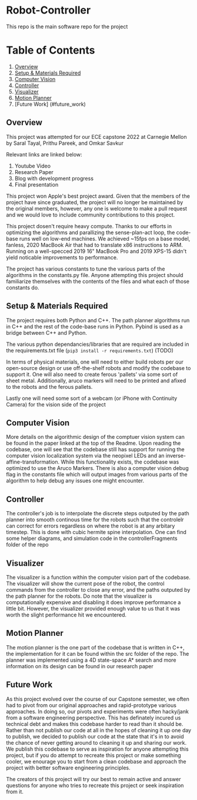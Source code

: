 # Robot-Controller

This repo is the main software repo for the project

# Table of Contents
1. [Overview](#overview)
2. [Setup & Materials Required](#setup_materials)
3. [Computer Vision](#computer_vision)
4. [Controller](#controller)
5. [Visualizer](#visualizer)
6. [Motion Planner](#motion_planner)
7. [Future Work] (#future_work)


## Overview

This project was attempted for our ECE capstone 2022 at Carnegie Mellon by Saral Tayal, Prithu Pareek, and Omkar Savkur

Relevant links are linked below: 
1. Youtube Video
2. Research Paper
3. Blog with development progress
4. Final presentation

This project won Apple's best project award. Given that the members of the project have since graduated, the project will no longer be maintained by the original members, however, any one is welcome to make a pull request and we would love to include community contributions to this project.

This project dosen't require heavy compute. Thanks to our efforts in optimizing the algorithms and parallizing the sense-plan-act loop, the code-base runs well on low-end machines. We achieved ~15fps on a base model, fanless, 2020 MacBook Air that had to translate x86 instructions to ARM. Running on a well-specced 2019 16" MacBook Pro and 2019 XPS-15 didn't yield noticable improvements to performance. 

The project has various constants to tune the various parts of the algorithms in the constants.py file. Anyone attempting this project should familiarize themselves with the contents of the files and what each of those constants do.

## Setup & Materials Required

The project requires both Python and C++. The path planner algorithms run in C++ and the rest of the code-base runs in Python. Pybind is used as a bridge between C++ and Python.

The various python dependancies/libraries that are required are included in the requirements.txt file (`pip3 install -r requirements.txt`) (TODO)

In terms of physical materials, one will need to either build robots per our open-source design or use off-the-shelf robots and modify the codebase to support it. One will also need to create ferous 'pallets' via some sort of sheet metal. Additionally, aruco markers will need to be printed and afixed to the robots and the ferous pallets.

Lastly one will need some sort of a webcam (or iPhone with Continuity Camera) for the vision side of the project

## Computer Vision

More details on the algorithmic design of the comptuer vision system can be found in the paper linked at the top of the Readme. Upon reading the codebase, one will see that the codebase still has support for running the computer vision localization system via the neopixel LEDs and an inverse-affine-transformation. While this functionality exists, the codebase was optimized to use the Aruco Markers. There is also a computer vision debug flag in the constants file which will output images from various parts of the algorithm to help debug any issues one might encounter. 

## Controller

The controller's job is to interpolate the discrete steps outputed by the path planner into smooth continous time for the robots such that the controlelr can correct for errors regardless on where the robot is at any arbitary timestep. This is done with cubic hermite spine interpolation. One can find some helper diagrams, and simulation code in the controllerFragments folder of the repo

## Visualizer
The visualizer is a function within the computer vision part of the codebase. The visualizer will show the current pose of the robot, the control commands from the controller to close any error, and the paths outputed by the path planner for the robots. Do note that the visualizer is computationally expensive and disabling it does improve performance a little bit. However, the visualizer provided enough value to us that it was worth the slight performance hit we encountered.

## Motion Planner
The motion planner is the one part of the codebase that is written in C++, the implementation for it can be found within the src folder of the repo. The planner was implemented using a 4D state-space A* search and more information on its design can be found in our research paper

## Future Work

As this project evolved over the course of our Capstone semester, we often had to pivot from our original approaches and rapid-prototype various approaches. In doing so, our pivots and experiments were often hacky/jank from a software engineering perspective. This has definately incured us technical debt and makes this codebase harder to read than it should be. Rather than not publish our code at all in the hopes of cleaning it up one day to publish, we decided to publish our code at the state that it's in to avoid the chance of never getting around to cleaning it up and sharing our work. We publish this codebase to serve as inspiration for anyone attempting this project, but if you do attempt to recreate this project or make something cooler, we enourage you to start from a clean codebase and approach the project with better software engineering principles. 

The creators of this project will try our best to remain active and answer questions for anyone who tries to recreate this project or seek inspiration from it.
